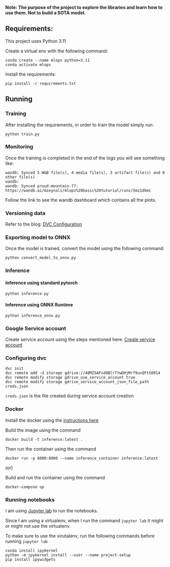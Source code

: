 
**Note: The purpose of the project to explore the libraries and learn how to use them. Not to build a SOTA model.**

## Requirements:

This project uses Python 3.11

Create a virtual env with the following command:

```
conda create --name mlops python=3.11
conda activate mlops
```

Install the requirements:

```
pip install -r requirements.txt
```

## Running

### Training

After installing the requirements, in order to train the model simply run:

```
python train.py
```

### Monitoring

Once the training is completed in the end of the logs you will see something like:

```
wandb: Synced 5 W&B file(s), 4 media file(s), 3 artifact file(s) and 0 other file(s)
wandb:
wandb: Synced proud-mountain-77: https://wandb.ai/mzeynali/mlops%20basic%20tutorial/runs/5mz1dkmc
```

Follow the link to see the wandb dashboard which contains all the plots.

### Versioning data

Refer to the blog: [DVC Configuration](https://medium.com/@mzeynali01/week-3-how-to-use-dvc-for-machine-learning-model-management-c5b82b5dc9d0)

### Exporting model to ONNX

Once the model is trained, convert the model using the following command:

```
python convert_model_to_onnx.py
```

### Inference

#### Inference using standard pytorch

```
python inference.py
```

#### Inference using ONNX Runtime

```
python inference_onnx.py
```

### Google Service account

Create service account using the steps mentioned here: [Create service account](https://medium.com/@mzeynali01/week-6-exploring-github-actions-automating-workflows-and-building-docker-containers-8fcf03dff1a2)

### Configuring dvc

```
dvc init
dvc remote add -d storage gdrive://48MZ5AFsdOBlrTYwDHjMrf9uvQFtS0914
dvc remote modify storage gdrive_use_service_account true
dvc remote modify storage gdrive_service_account_json_file_path creds.json
```

`creds.json` is the file created during service account creation


### Docker

Install the docker using the [instructions here](https://docs.docker.com/engine/install/)

Build the image using the command

```shell
docker build -t inference:latest .
```

Then run the container using the command

```shell
docker run -p 8000:8000 --name inference_container inference:latest
```

(or)

Build and run the container using the command

```shell
docker-compose up
```


### Running notebooks

I am using [Jupyter lab](https://jupyter.org/install) to run the notebooks.

Since I am using a virtualenv, when I run the command `jupyter lab` it might or might not use the virtualenv.

To make sure to use the virutalenv, run the following commands before running `jupyter lab`

```
conda install ipykernel
python -m ipykernel install --user --name project-setup
pip install ipywidgets
```